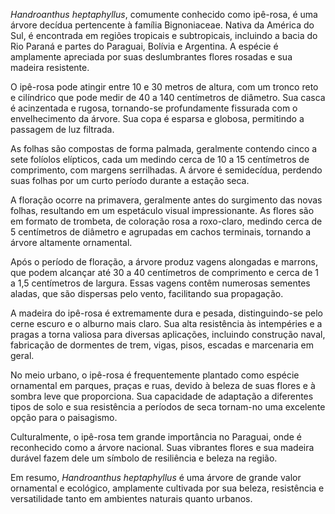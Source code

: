 _Handroanthus heptaphyllus_, comumente conhecido como ipê-rosa, é uma árvore decídua pertencente à família Bignoniaceae. Nativa da América do Sul, é encontrada em regiões tropicais e subtropicais, incluindo a bacia do Rio Paraná e partes do Paraguai, Bolívia e Argentina. A espécie é amplamente apreciada por suas deslumbrantes flores rosadas e sua madeira resistente.

O ipê-rosa pode atingir entre 10 e 30 metros de altura, com um tronco reto e cilíndrico que pode medir de 40 a 140 centímetros de diâmetro. Sua casca é acinzentada e rugosa, tornando-se profundamente fissurada com o envelhecimento da árvore. Sua copa é esparsa e globosa, permitindo a passagem de luz filtrada.

As folhas são compostas de forma palmada, geralmente contendo cinco a sete folíolos elípticos, cada um medindo cerca de 10 a 15 centímetros de comprimento, com margens serrilhadas. A árvore é semidecídua, perdendo suas folhas por um curto período durante a estação seca.

A floração ocorre na primavera, geralmente antes do surgimento das novas folhas, resultando em um espetáculo visual impressionante. As flores são em formato de trombeta, de coloração rosa a roxo-claro, medindo cerca de 5 centímetros de diâmetro e agrupadas em cachos terminais, tornando a árvore altamente ornamental.

Após o período de floração, a árvore produz vagens alongadas e marrons, que podem alcançar até 30 a 40 centímetros de comprimento e cerca de 1 a 1,5 centímetros de largura. Essas vagens contêm numerosas sementes aladas, que são dispersas pelo vento, facilitando sua propagação.

A madeira do ipê-rosa é extremamente dura e pesada, distinguindo-se pelo cerne escuro e o alburno mais claro. Sua alta resistência às intempéries e a pragas a torna valiosa para diversas aplicações, incluindo construção naval, fabricação de dormentes de trem, vigas, pisos, escadas e marcenaria em geral.

No meio urbano, o ipê-rosa é frequentemente plantado como espécie ornamental em parques, praças e ruas, devido à beleza de suas flores e à sombra leve que proporciona. Sua capacidade de adaptação a diferentes tipos de solo e sua resistência a períodos de seca tornam-no uma excelente opção para o paisagismo.

Culturalmente, o ipê-rosa tem grande importância no Paraguai, onde é reconhecido como a árvore nacional. Suas vibrantes flores e sua madeira durável fazem dele um símbolo de resiliência e beleza na região.

Em resumo, _Handroanthus heptaphyllus_ é uma árvore de grande valor ornamental e ecológico, amplamente cultivada por sua beleza, resistência e versatilidade tanto em ambientes naturais quanto urbanos.
